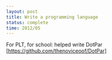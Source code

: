 ```yaml
---
layout: post
title: Write a programming language
status: complete
time: 2012/05
---
```

For PLT, for school: helped write DotPar [https://github.com/thenoviceoof/DotPar]